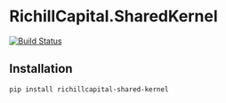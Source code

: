 # RichillCapital.SharedKernel

[![Build Status](https://dev.azure.com/richill-capital/RichillCapital/_apis/build/status%2FRichillCapital.SharedKernel.Python?branchName=develop)](https://dev.azure.com/richill-capital/RichillCapital/_build/latest?definitionId=30&branchName=develop)

## Installation

```powershell
pip install richillcapital-shared-kernel
```
